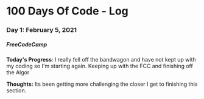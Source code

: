 # 100 Days Of Code - Log
### Day 1: February 5, 2021
##### FreeCodeCamp 

**Today's Progress**: I really fell off the bandwagon and have not kept up with my coding so I'm starting again. Keeping up with the FCC and finishing off the Algor

**Thoughts:** Its been getting more challenging the closer I get to finishing this section. 